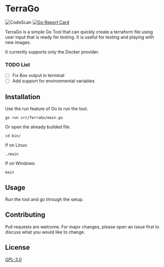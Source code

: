 # TerraGo
![CodeScan](https://github.com/brizinger/TerraGo/workflows/Go/badge.svg?event=push)
[![Go Report Card](https://goreportcard.com/badge/github.com/brizinger/TerraGo)](https://goreportcard.com/report/github.com/brizinger/TerraGo)

TerraGo is a simple Go Tool that can quickly create a terraform file using user input that is ready for testing. It is useful for testing and playing with new images. 

It currently supports only the Docker provider.


### TODO List

- [ ] Fix Box output in terminal
- [ ] Add support for environmental variables

## Installation

Use the run feature of Go to run the tool.

```go run src/TerraGo/main.go```

Or open the already builded file.

```cd bin/```

If on Linux:

```./main``` 

If on Windows: 

```main``` 

## Usage

Run the tool and go through the setup.

## Contributing
Pull requests are welcome. For major changes, please open an issue first to discuss what you would like to change.

## License
[GPL-3.0](https://choosealicense.com/licenses/gpl-3.0/)
